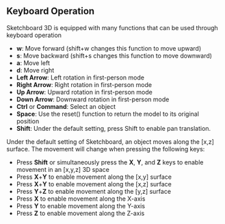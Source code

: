 ## Keyboard Operation
Sketchboard 3D is equipped with many functions that can be used through keyboard operation

- **w**: Move forward (shift+w changes this function to move upward)  
- **s**: Move backward (shift+s changes this function to move downward)  
- **a**: Move left  
- **d**: Move right  
- **Left Arrow**: Left rotation in first-person mode  
- **Right Arrow**: Right rotation in first-person mode  
- **Up Arrow**: Upward rotation in first-person mode  
- **Down Arrow**: Downward rotation in first-person mode  
- **Ctrl** or **Command**: Select an object  
- **Space**: Use the reset() function to return the model to its original position  
- **Shift**: Under the default setting, press Shift to enable pan translation.  

Under the default setting of Sketchboard, an object moves along the [x,z] surface. The movement will change when pressing the following keys:   

- Press **Shift** or simultaneously press the **X**, **Y**, and **Z** keys to enable movement in an [x,y,z] 3D space  
- Press **X**+**Y** to enable movement along the [x,y] surface  
- Press **X**+**Y** to enable movement along the [x,z] surface  
- Press **Y**+**Z** to enable movement along the [y,z] surface  
- Press **X** to enable movement along the X-axis  
- Press **Y** to enable movement along the Y-axis  
- Press **Z** to enable movement along the Z-axis  
